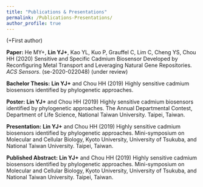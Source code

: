 ```yaml
---
title: "Publications & Presentations"
permalink: /Publications-Presentations/
author_profile: true
---
```


(+First author)


**Paper:** He MY+, **Lin YJ+**, Kao YL, Kuo P, Grauffel C, Lim C, Cheng YS, Chou HH (2020) Sensitive and Specific Cadmium Biosensor Developed by Reconfiguring Metal Transport and Leveraging Natural Gene Repositories. *ACS Sensors*. (se-2020-022048) (under review)

**Bachelor Thesis:** **Lin YJ+** and Chou HH (2019) Highly sensitive cadmium biosensors identified by phylogenetic approaches.

**Poster:** **Lin YJ+** and Chou HH (2019) Highly sensitive cadmium biosensors identified by phylogenetic approaches. The Annual Departmental Contest, Department of Life Science, National Taiwan University. Taipei, Taiwan.

**Presentation:** **Lin YJ+** and Chou HH (2019) Highly sensitive cadmium biosensors identified by phylogenetic approaches. Mini-symposium on Molecular and Cellular Biology, Kyoto University, University of Tsukuba, and National Taiwan University. Taipei, Taiwan.
  
**Published Abstract:** **Lin YJ+** and Chou HH (2019) Highly sensitive cadmium biosensors identified by phylogenetic approaches. Mini-symposium on Molecular and Cellular Biology, Kyoto University, University of Tsukuba, and National Taiwan University. Taipei, Taiwan.